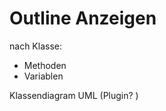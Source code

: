 Outline Anzeigen
================

nach Klasse:
- Methoden
- Variablen


Klassendiagram UML
(Plugin?
)
